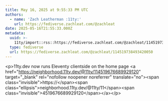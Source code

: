 ```yaml
---
title: May 16, 2025 at 9:55:33 PM UTC
authors:
  - name: 'Zach Leatherman :11ty:'
    url: https://fediverse.zachleat.com/@zachleat
date: 2025-05-16T21:55:33.000Z
metadata:
  uuid: >-
    11ty/import::rss::https://fediverse.zachleat.com/@zachleat/114519738493420050
  type: fediverse
  url: https://fediverse.zachleat.com/@zachleat/114519738493420050
---
```

\<p>11ty.dev now runs Eleventy clientside on the home page \<a href="https://neighborhood.11ty.dev/@11ty/114519676689929120" target="\_blank" rel="nofollow noopener noreferrer" translate="no">\<span class="invisible">https://\</span>\<span class="ellipsis">neighborhood.11ty.dev/@11ty/11\</span>\<span class="invisible">4519676689929120\</span>\</a>\</p>